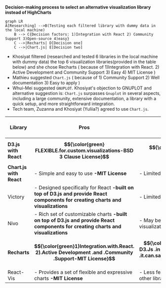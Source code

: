 **Decision-making process to select an alternative visualization library instead of HighCharts**


```mermaid
graph LR
A[Researching] -->B(Testing each filtered library with dummy data in the local machine)
    B --> C{Decision factors: 1)Integration with React 2) Community Support 3)Open-source 4)easy}
    C -->|Recharts| D[Decision one]
    C -->|Chart.js| E[Decision two]
```

- Khosiyat filtered (researched and tested 6 libraries in the local machine  with dummy data) the top 6 visualization libraries(provided in the table below) and she chose Recharts ( because of 1)Integration with React. 2) Active Development and Community Support 3) Easy 4) MIT License )
- Mathieu suggested `Chart.js` ( because of  1) Community Support 2) Well documentation 3) Easy to apply )
- Whui-Mei suggested `GNUPLOT`. Khosiyat's objection to GNUPLOT and alternative suggestion is: `Chart.js` surpasses `Gnuplot` in several aspects, including a large community, extensive documentation, a library with a quick setup, and more straightforward integration.
- Tech team, Zuzanna and Khosiyat (Yuliia?) agreed to use `Chart.js`.

| Library            | Pros                                                         | Cons                                       | GitHub Repository I researched                                         |
|--------------------|--------------------------------------------------------------|--------------------------------------------|-------------------------------------------------------------|
| **D3.js with React**| **$${\color{green} FLEXIBLE.for.custom.visualizations-BSD 3 Clause License}$$**| **$${\color{red}Steeper .learning .curve}$$**                 | [D3.js](https://github.com/d3/d3), [React D3 Library](https://github.com/react-d3-library/react-d3-library)               |
| **Chart.js with React** | - Simple and easy to use **-MIT License**                                     | - Limited customization options            | [Chart.js](https://github.com/chartjs/Chart.js), [React Chartjs 2](https://github.com/jerairrest/react-chartjs-2)         |
| Victory            | - Designed specifically for React **-built on top of D3.js and  provide React components for creating charts and visualizations**                            | - Limited chart types compared to D3.js    | [Victory](https://github.com/FormidableLabs/victory)          |
| Nivo               | - Rich set of customizable charts **-built on top of D3.js and  provide React components for creating charts and visualizations**                             | - May be overkill for simple visualizations | [Nivo](https://github.com/plouc/nivo)                       |
| **Recharts**       | **$${\color{green}1)Integration.with.React. 2).Active Development .and .Community .Support-MIT License}$$**     | **$${\color{red}Limited .compared .to D3.Js .in .advanced .customization. But .it.can.satisfy.our.project's.requirments }$$** | [color{red}Recharts](https://github.com/recharts/recharts)           |
| React-Vis          | - Provides a set of flexible and expressive charts **-MIT License**           | - Less feature-rich compared to some other libraries | [React-Vis](https://github.com/uber/react-vis)            |

